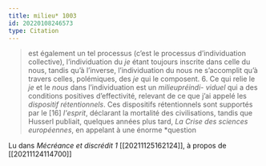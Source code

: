 ```yaml
---
title: milieu* 1003
id: 20220108246573
type: Citation
---
```


> est également un tel processus (c’est le processus d’individuation collective), l’individuation du *je* étant toujours inscrite dans celle du nous, tandis qu’à l’inverse, l’individuation du nous ne s’accomplit qu’à travers celles, polémiques, des *je* qui le composent. 6. Ce qui relie le *je* et le *nous* dans l’individuation est un *milieupréindi- viduel* qui a des conditions positives d’effectivité, relevant de ce que j’ai appelé les *dispositif rétentionnels*. Ces dispositifs rétentionnels sont supportés par le [16] *l'esprit*, déclarant la mortalité des civilisations, tandis que Husserl publiait, quelques années plus tard, *La Crise des sciences européennes*, en appelant à une énorme *question

Lu dans *Mécréance et discrédit 1* [[20211125162124]], à propos de [[20211124114700]]